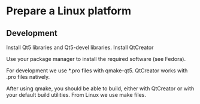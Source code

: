Prepare a Linux platform
========================


Development
-----------

Install Qt5 libraries and Qt5-devel libraries.
Install QtCreator

Use your package manager to install the required software (see Fedora).

For development we use *.pro files with qmake-qt5. QtCreator works with .pro files 
natively.

After using qmake, you should be able to build, either with QtCreator or with your
default build utilities. From Linux we use make files.
